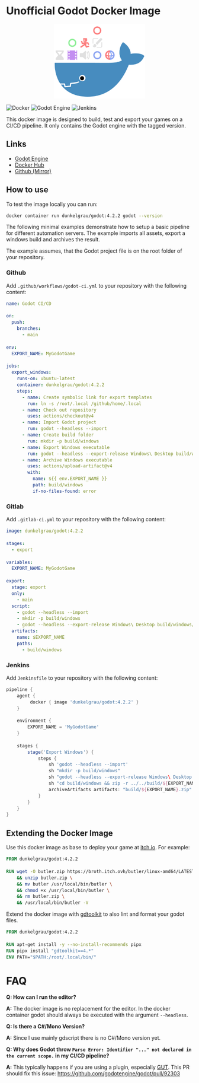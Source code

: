 # Unofficial Godot Docker Image

<center><img src="icons/godot_docker.png" alt="Godot Docker Image Logo" height="200"/></center>

![Docker](https://img.shields.io/badge/docker-%230db7ed.svg?style=for-the-badge&logo=docker&logoColor=white)
![Godot Engine](https://img.shields.io/badge/GODOT-%23FFFFFF.svg?style=for-the-badge&logo=godot-engine)
![Jenkins](https://img.shields.io/badge/jenkins-%232C5263.svg?style=for-the-badge&logo=jenkins&logoColor=white)

This docker image is designed to build, test and export your games on a CI/CD pipeline. It
only contains the Godot engine with the tagged version.

## Links

* [Godot Engine](https://godotengine.org/)
* [Docker Hub](https://hub.docker.com/r/dunkelgrau/godot)
* [Github (Mirror)](https://github.com/graugraugrau/godot-dockerfile/)

## How to use

To test the image locally you can run:

```bash
docker container run dunkelgrau/godot:4.2.2 godot --version
```

The following minimal examples demonstrate how to setup a basic pipeline for different automation servers. The example imports all assets, export a windows build and archives the result.

The example assumes, that the Godot project file is on the root folder of your repository.

### Github

Add `.github/workflows/godot-ci.yml` to your repository with the following content:

```yml
name: Godot CI/CD

on:
  push:
    branches:
      - main

env:
  EXPORT_NAME: MyGodotGame

jobs:
  export_windows:
    runs-on: ubuntu-latest
    container: dunkelgrau/godot:4.2.2
    steps:
      - name: Create symbolic link for export templates
        run: ln -s /root/.local /github/home/.local
      - name: Check out repository
        uses: actions/checkout@v4
      - name: Import Godot project
        run: godot --headless --import
      - name: Create build folder
        run: mkdir -p build/windows
      - name: Export Windows executable
        run: godot --headless --export-release Windows\ Desktop build/windows/${EXPORT_NAME}.exe
      - name: Archive Windows executable
        uses: actions/upload-artifact@v4
        with:
          name: ${{ env.EXPORT_NAME }}
          path: build/windows
          if-no-files-found: error
```

### Gitlab

Add `.gitlab-ci.yml` to your repository with the following content:

```yml
image: dunkelgrau/godot:4.2.2

stages:
  - export

variables:
  EXPORT_NAME: MyGodotGame

export:
  stage: export
  only:
    - main
  script:
    - godot --headless --import
    - mkdir -p build/windows
    - godot --headless --export-release Windows\ Desktop build/windows/${EXPORT_NAME}.exe
  artifacts:
    name: $EXPORT_NAME
    paths:
      - build/windows
```

### Jenkins

Add `Jenkinsfile` to your repository with the following content:

```Groovy
pipeline {
    agent {
         docker { image 'dunkelgrau/godot:4.2.2' }
    }

    environment {
        EXPORT_NAME = 'MyGodotGame'
    }

    stages {
        stage('Export Windows') {
            steps {
                sh 'godot --headless --import'
                sh "mkdir -p build/windows"
                sh "godot --headless --export-release Windows\ Desktop build/windows/${EXPORT_NAME}.exe"
                sh "cd build/windows && zip -r ../../build/${EXPORT_NAME}.zip ./* && cd -"
                archiveArtifacts artifacts: "build/${EXPORT_NAME}.zip"
            }
        }
    }
}
```

## Extending the Docker Image

Use this docker image as base to deploy your game at [itch.io](https://itch.io). For example:
```dockerfile
FROM dunkelgrau/godot:4.2.2

RUN wget -O butler.zip https://broth.itch.ovh/butler/linux-amd64/LATEST/archive/default -q \
    && unzip butler.zip \
    && mv butler /usr/local/bin/butler \
    && chmod +x /usr/local/bin/butler \
    && rm butler.zip \
    && /usr/local/bin/butler -V
```

Extend the docker image with [gdtoolkit](https://github.com/Scony/godot-gdscript-toolkit) to also lint and format your godot files.
```dockerfile
FROM dunkelgrau/godot:4.2.2

RUN apt-get install -y --no-install-recommends pipx
RUN pipx install "gdtoolkit==4.*"
ENV PATH="$PATH:/root/.local/bin/"
```

# FAQ

**Q: How can I run the editor?**

**A:** The docker image is no replacement for the editor. In the docker container godot should always be executed with the argument `--headless`.

**Q: Is there a C#/Mono Version?**

**A:** Since I use mainly gdscript there is no C#/Mono version yet.

**Q: Why does Godot throw `Parse Error: Identifier "..." not declared in the current scope.` in my CI/CD pipeline?**

**A:** This typically happens if you are using a plugin, especially [GUT](https://github.com/bitwes/Gut). This PR should fix this issue: https://github.com/godotengine/godot/pull/92303